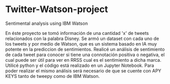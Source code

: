 # Twitter-Watson-project
Sentimental analysis using IBM Watson

En éste proyecto se tomó información de una cantidad 'x' de tweets relacionados con la palabra Disney. 
Se armó un dataset con cada uno de los tweets y por medio de Watson, que es un sistema basado en IA muy potente en la prediccion de sentimientos.
Realicé un análisis de sentimiento de cada tweet para conocer si tiene una connotación positiva o negativa, el cual puede ser útil para ver en RRSS cual es el sentimiento a dicha marca.
Utilicé python y el código está realizado en un Jupyter Notebook. Para poder realizar el mismo análisis será necesario de que se cuente con APY KEYS tanto de tweepy como de IBM Watson.
